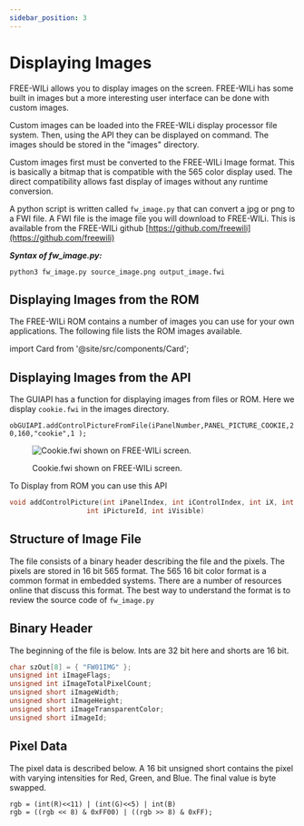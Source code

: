 ```yaml
---
sidebar_position: 3
---
```


# Displaying Images

FREE-WILi allows you to display images on the screen. FREE-WILi has some built in images but a more interesting user interface can be done with custom images.

Custom images can be loaded into the FREE-WILi display processor file system. Then, using the API they can be displayed on command. The images should be stored in the "images" directory.

Custom images first must be converted to the FREE-WILi Image format. This is basically a bitmap that is compatible with the 565 color display used. The direct compatibility allows fast display of images without any runtime conversion.

A python script is written called `fw_image.py` that can convert a jpg or png to a FWI file. A FWI file is the image file you will download to FREE-WILi. This is available from the FREE-WILi github [https://github.com/freewili](https://github.com/freewili)

***Syntax of fw_image.py:***

`python3 fw_image.py source_image.png output_image.fwi`

## Displaying Images from the ROM

The FREE-WILi ROM contains a number of images you can use for your own applications. The following file lists the ROM images available.

import Card from '@site/src/components/Card';

<Card 
  title="FwRomAssets.pdf"
  description="pdf"
  link="/downloads/FwRomAssets.pdf" 
  imageUrl="/img/png-download.png"
/>

## Displaying Images from the API

The GUIAPI has a function for displaying images from files or ROM. Here we display `cookie.fwi` in the images directory.

`obGUIAPI.addControlPictureFromFile(iPanelNumber,PANEL_PICTURE_COOKIE,20,160,"cookie",1 );`

<div class="text--center">

<figure>

![Cookie.fwi shown on FREE-WILi screen.](../assets/cookie-fwi.jpg "Cookie.fwi shown on FREE-WILi screen.")
<figcaption>Cookie.fwi shown on FREE-WILi screen.</figcaption>
</figure>
</div>

To Display from ROM you can use this API

```c 
void addControlPicture(int iPanelIndex, int iControlIndex, int iX, int iY,
                   int iPictureId, int iVisible)
```

## Structure of Image File

The file consists of a binary header describing the file and the pixels. The pixels are stored in 16 bit 565 format. The 565 16 bit color format is a common format in embedded systems. There are a number of resources online that discuss this format. The best way to understand the format is to review the source code of `fw_image.py`

## Binary Header

The beginning of the file is below. Ints are 32 bit here and shorts are 16 bit.

```c
char szOut[8] = { "FW01IMG" };
unsigned int iImageFlags;
unsigned int iImageTotalPixelCount;
unsigned short iImageWidth;
unsigned short iImageHeight;
unsigned short iImageTransparentColor;
unsigned short iImageId;
```

## Pixel Data

The pixel data is described below. A 16 bit unsigned short contains the pixel with varying intensities for Red, Green, and Blue. The final value is byte swapped.

`rgb = (int(R)<<11) | (int(G)<<5) | int(B)` <br/>
`rgb = ((rgb << 8) & 0xFF00) | ((rgb >> 8) & 0xFF);`